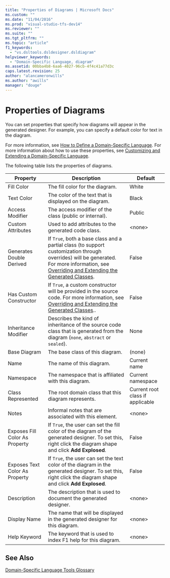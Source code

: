 ```yaml
---
title: "Properties of Diagrams | Microsoft Docs"
ms.custom: ""
ms.date: "11/04/2016"
ms.prod: "visual-studio-tfs-dev14"
ms.reviewer: ""
ms.suite: ""
ms.tgt_pltfrm: ""
ms.topic: "article"
f1_keywords: 
  - "vs.dsltools.dsldesigner.dsldiagram"
helpviewer_keywords: 
  - "Domain-Specific Language, diagram"
ms.assetid: 00bba4b8-6aa6-4027-96cb-4f4c41a77d3c
caps.latest.revision: 25
author: "alancameronwills"
ms.author: "awills"
manager: "douge"
---
```

# Properties of Diagrams
You can set properties that specify how diagrams will appear in the generated designer. For example, you can specify a default color for text in the diagram.  
  
 For more information, see [How to Define a Domain-Specific Language](../modeling/how-to-define-a-domain-specific-language.md). For more information about how to use these properties, see [Customizing and Extending a Domain-Specific Language](../modeling/customizing-and-extending-a-domain-specific-language.md).  
  
 The following table lists the properties of diagrams.  
  
|Property|Description|Default|  
|--------------|-----------------|-------------|  
|Fill Color|The fill color for the diagram.|White|  
|Text Color|The color of the text that is displayed on the diagram.|Black|  
|Access Modifier|The access modifier of the class (public or internal).|Public|  
|Custom Attributes|Used to add attributes to the generated code class.|\<none>|  
|Generates Double Derived|If `True`, both a base class and a partial class (to support customization through overrides) will be generated. For more information, see [Overriding and Extending the Generated Classes](../modeling/overriding-and-extending-the-generated-classes.md).|False|  
|Has Custom Constructor|If `True`, a custom constructor will be provided in the source code. For more information, see [Overriding and Extending the Generated Classes](../modeling/overriding-and-extending-the-generated-classes.md)..|False|  
|Inheritance Modifier|Describes the kind of inheritance of the source code class that is generated from the diagram (`none`, `abstract` or `sealed`).|None|  
|Base Diagram|The base class of this diagram.|(none)|  
|Name|The name of this diagram.|Current name|  
|Namespace|The namespace that is affiliated with this diagram.|Current namespace|  
|Class Represented|The root domain class that this diagram represents.|Current root class if applicable|  
|Notes|Informal notes that are associated with this element.|\<none>|  
|Exposes Fill Color As Property|If `True`, the user can set the fill color of the diagram of the generated designer. To set this, right click the diagram shape and click **Add Explosed**.|False|  
|Exposes Text Color As Property|If `True`, the user can set the text color of the diagram in the generated designer. To set this, right click the diagram shape and click **Add Explosed**.|False|  
|Description|The description that is used to document the generated designer.|\<none>|  
|Display Name|The name that will be displayed in the generated designer for this diagram.|\<none>|  
|Help Keyword|The keyword that is used to index F1 help for this diagram.|\<none>|  
  
## See Also  
 [Domain-Specific Language Tools Glossary](http://msdn.microsoft.com/en-us/ca5e84cb-a315-465c-be24-76aa3df276aa)